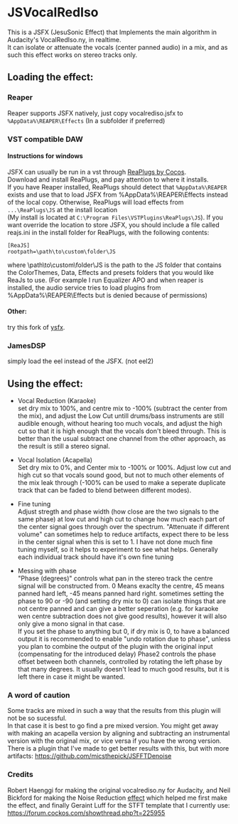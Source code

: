 # JSVocalRedIso
This is a JSFX (JesuSonic Effect) that Implements the main algorithm in Audacity's VocalRedIso.ny, in realtime.  
It can isolate or attenuate the vocals (center panned audio) in a mix, and as such this effect works on stereo tracks only.

## Loading the effect:

### Reaper
Reaper supports JSFX natively, just copy vocalrediso.jsfx to `%AppData%\REAPER\Effects` (In a subfolder if preferred)

### VST compatible DAW 

#### Instructions for windows
JSFX can usually be run in a vst through [ReaPlugs by Cocos](https://www.reaper.fm/reaplugs/).  
Download and install ReaPlugs, and pay attention to where it installs.  
If you have Reaper installed, ReaPlugs should detect that `%AppData%\REAPER` exists and use that to load JSFX from %AppData%\REAPER\Effects instead of the local copy.
Otherwise, ReaPlugs will load effects from `...\ReaPlugs\JS` at the install location  
(My install is located at `C:\Program Files\VSTPlugins\ReaPlugs\JS`). If you want override the location to store JSFX, you should include a file called reajs.ini in the install folder for ReaPlugs, with the following contents:

    [ReaJS]
    rootpath=\path\to\custom\folder\JS

where \path\to\custom\folder\JS is the path to the JS folder that contains the ColorThemes, Data, Effects and presets folders that you would like ReaJs to use. (For example I run Equalizer APO and when reaper is installed, the audio service tries to load plugins from %AppData%\REAPER\Effects but is denied because of permissions)

#### Other:
try this fork of [ysfx](https://github.com/JoepVanlier/ysfx/).

### JamesDSP
simply load the eel instead of the JSFX. (not eel2)


## Using the effect:

- Vocal Reduction (Karaoke)  
set dry mix to 100%, and centre mix to -100% (subtract the center from the mix), and adjust the Low Cut untill drums/bass
instruments are still audible enough, without hearing too much vocals,
and adjust the high cut so that it is high enough that the vocals don't bleed through. This is better than the usual subtract one channel from the other approach, as the result is still a stereo signal.

- Vocal Isolation (Acapella)  
Set dry mix to 0%, and Center mix to -100% or 100%. Adjust low cut and high cut so that vocals sound good, but not to much other elements of the mix leak through 
(-100% can be used to make a seperate duplicate track that can be faded to blend between different modes).

- Fine tuning  
Adjust stregth and phase width (how close are the two signals to the same phase) at low cut and high cut to change how much each part of the center signal goes through over the spectrum.
"Attenuate if different volume" can sometimes help to reduce artifacts, expect there to be less in the center signal when this is set to 1. I have not done much fine tuning myself, so it helps to experiment to see what helps. Generally each individual track should have it's own fine tuning

- Messing with phase  
"Phase (degrees)" controls what pan in the stereo track the centre signal will be constructed from. 0 Means exaclty the centre, 45 means panned hard left, -45 means panned hard right.
sometimes setting the phase to 90 or -90 (and setting dry mix to 0) can isolate things that are not centre panned and can give a better seperation (e.g. for karaoke wen centre subtraction does not give good results), however it will also only give a mono signal in that case.  
If you set the phase to anything but 0, if dry mix is 0, to have a balanced output it is recommended to enable "undo rotation due to phase", unless you plan to combine the output of the plugin with the original input (compensating for the introduced delay)
Phase2 controls the phase offset between both channels, controlled by rotating the left phase by that many degrees. It usually doesn't lead to much good results, but it is left there in case it might be wanted.

### A word of caution
Some tracks are mixed in such a way that the results from this plugin will not be so sucessful.  
In that case it is best to go find a pre mixed version. You might get away with making an acapella version by aligning and subtracting an instrumental version with the original mix, or vice versa if you have the wrong version. There is a plugin that I've made to get better results with this, but with more artifacts: https://github.com/micsthepick/JSFFTDenoise

### Credits
Robert Haenggi for making the original vocalrediso.ny for Audacity, and Neil Bickford for making the Noise Reduction [effect](https://github.com/Nbickford/REAPERDenoiser) which helped me first make the effect, and finally Geraint Luff for the STFT template that I currently use: https://forum.cockos.com/showthread.php?t=225955
